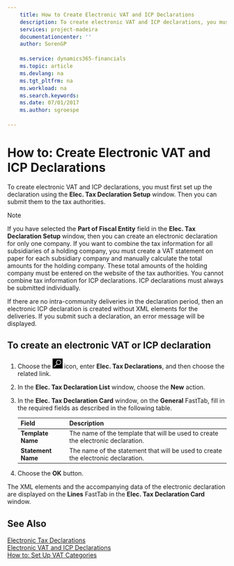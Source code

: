 ```yaml
---
    title: How to Create Electronic VAT and ICP Declarations
    description: To create electronic VAT and ICP declarations, you must first set up the declaration using the **Elec. Tax Declaration Setup** window. Then you can submit them to the tax authorities.
    services: project-madeira
    documentationcenter: ''
    author: SorenGP

    ms.service: dynamics365-financials
    ms.topic: article
    ms.devlang: na
    ms.tgt_pltfrm: na
    ms.workload: na
    ms.search.keywords:
    ms.date: 07/01/2017
    ms.author: sgroespe

---
```

# How to: Create Electronic VAT and ICP Declarations
To create electronic VAT and ICP declarations, you must first set up the declaration using the **Elec. Tax Declaration Setup** window. Then you can submit them to the tax authorities.  

> [!NOTE]  
>  If you have selected the **Part of Fiscal Entity** field in the **Elec. Tax Declaration Setup** window, then you can create an electronic declaration for only one company. If you want to combine the tax information for all subsidiaries of a holding company, you must create a VAT statement on paper for each subsidiary company and manually calculate the total amounts for the holding company. These total amounts of the holding company must be entered on the website of the tax authorities. You cannot combine tax information for ICP declarations. ICP declarations must always be submitted individually.  

If there are no intra-community deliveries in the declaration period, then an electronic ICP declaration is created without XML elements for the deliveries. If you submit such a declaration, an error message will be displayed.  

## To create an electronic VAT or ICP declaration  

1.  Choose the ![Search for Page or Report](../../media/ui-search/search_small.png "Search for Page or Report icon") icon, enter **Elec. Tax Declarations**, and then choose the related link.  
2.  In the **Elec. Tax Declaration List** window, choose the **New** action.  
3.  In the **Elec. Tax Declaration Card** window, on the **General** FastTab, fill in the required fields as described in the following table.  

    |Field|Description|  
    |-----------------------------------|---------------------------------------|  
    |**Template Name**|The name of the template that will be used to create the electronic declaration.|  
    |**Statement Name**|The name of the statement that will be used to create the electronic declaration.|  

6.  Choose the **OK** button.  

The XML elements and the accompanying data of the electronic declaration are displayed on the **Lines** FastTab in the **Elec. Tax Declaration Card** window.  

## See Also  
 [Electronic Tax Declarations](electronic-tax-declarations.md)   
 [Electronic VAT and ICP Declarations](electronic-vat-and-icp-declarations.md)   
 [How to: Set Up VAT Categories](how-to-set-up-vat-categories.md)
